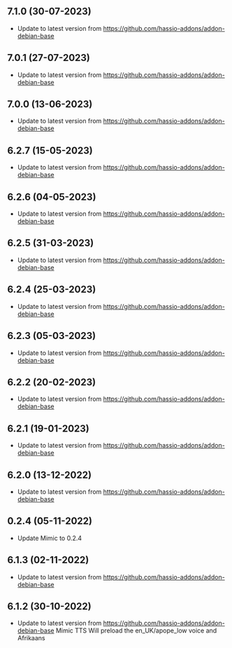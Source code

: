 
## 7.1.0 (30-07-2023)
- Update to latest version from https://github.com/hassio-addons/addon-debian-base

## 7.0.1 (27-07-2023)
- Update to latest version from https://github.com/hassio-addons/addon-debian-base

## 7.0.0 (13-06-2023)
- Update to latest version from https://github.com/hassio-addons/addon-debian-base

## 6.2.7 (15-05-2023)
- Update to latest version from https://github.com/hassio-addons/addon-debian-base

## 6.2.6 (04-05-2023)
- Update to latest version from https://github.com/hassio-addons/addon-debian-base

## 6.2.5 (31-03-2023)
- Update to latest version from https://github.com/hassio-addons/addon-debian-base

## 6.2.4 (25-03-2023)
- Update to latest version from https://github.com/hassio-addons/addon-debian-base

## 6.2.3 (05-03-2023)
- Update to latest version from https://github.com/hassio-addons/addon-debian-base

## 6.2.2 (20-02-2023)
- Update to latest version from https://github.com/hassio-addons/addon-debian-base

## 6.2.1 (19-01-2023)
- Update to latest version from https://github.com/hassio-addons/addon-debian-base

## 6.2.0 (13-12-2022)
- Update to latest version from https://github.com/hassio-addons/addon-debian-base

## 0.2.4 (05-11-2022)
- Update Mimic to 0.2.4

## 6.1.3 (02-11-2022)
- Update to latest version from https://github.com/hassio-addons/addon-debian-base

## 6.1.2 (30-10-2022)
- Update to latest version from https://github.com/hassio-addons/addon-debian-base
Mimic TTS Will preload the en_UK/apope_low voice and Afrikaans


